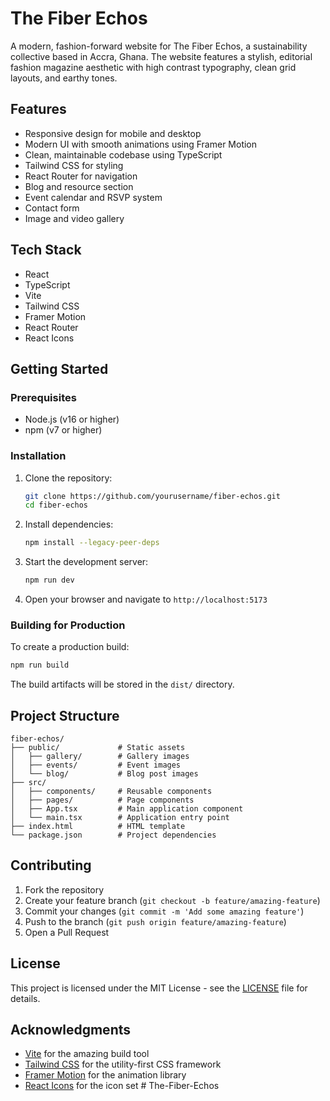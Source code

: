 # The Fiber Echos

A modern, fashion-forward website for The Fiber Echos, a sustainability collective based in Accra, Ghana. The website features a stylish, editorial fashion magazine aesthetic with high contrast typography, clean grid layouts, and earthy tones.

## Features

- Responsive design for mobile and desktop
- Modern UI with smooth animations using Framer Motion
- Clean, maintainable codebase using TypeScript
- Tailwind CSS for styling
- React Router for navigation
- Blog and resource section
- Event calendar and RSVP system
- Contact form
- Image and video gallery

## Tech Stack

- React
- TypeScript
- Vite
- Tailwind CSS
- Framer Motion
- React Router
- React Icons

## Getting Started

### Prerequisites

- Node.js (v16 or higher)
- npm (v7 or higher)

### Installation

1. Clone the repository:
   ```bash
   git clone https://github.com/yourusername/fiber-echos.git
   cd fiber-echos
   ```

2. Install dependencies:
   ```bash
   npm install --legacy-peer-deps
   ```

3. Start the development server:
   ```bash
   npm run dev
   ```

4. Open your browser and navigate to `http://localhost:5173`

### Building for Production

To create a production build:

```bash
npm run build
```

The build artifacts will be stored in the `dist/` directory.

## Project Structure

```
fiber-echos/
├── public/             # Static assets
│   ├── gallery/        # Gallery images
│   ├── events/         # Event images
│   └── blog/           # Blog post images
├── src/
│   ├── components/     # Reusable components
│   ├── pages/          # Page components
│   ├── App.tsx         # Main application component
│   └── main.tsx        # Application entry point
├── index.html          # HTML template
└── package.json        # Project dependencies
```

## Contributing

1. Fork the repository
2. Create your feature branch (`git checkout -b feature/amazing-feature`)
3. Commit your changes (`git commit -m 'Add some amazing feature'`)
4. Push to the branch (`git push origin feature/amazing-feature`)
5. Open a Pull Request

## License

This project is licensed under the MIT License - see the [LICENSE](LICENSE) file for details.

## Acknowledgments

- [Vite](https://vitejs.dev/) for the amazing build tool
- [Tailwind CSS](https://tailwindcss.com/) for the utility-first CSS framework
- [Framer Motion](https://www.framer.com/motion/) for the animation library
- [React Icons](https://react-icons.github.io/react-icons/) for the icon set
#   T h e - F i b e r - E c h o s  
 